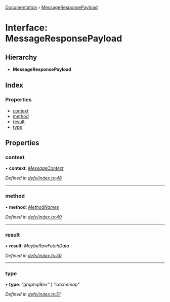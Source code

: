 [Documentation](../README.md) › [MessageResponsePayload](messageresponsepayload.md)

# Interface: MessageResponsePayload

## Hierarchy

* **MessageResponsePayload**

## Index

### Properties

* [context](messageresponsepayload.md#context)
* [method](messageresponsepayload.md#method)
* [result](messageresponsepayload.md#result)
* [type](messageresponsepayload.md#type)

## Properties

###  context

• **context**: *[MessageContext](messagecontext.md)*

*Defined in [defs/index.ts:48](https://github.com/badbatch/graphql-box/blob/e966cb9b/packages/worker-client/src/defs/index.ts#L48)*

___

###  method

• **method**: *[MethodNames](../README.md#methodnames)*

*Defined in [defs/index.ts:49](https://github.com/badbatch/graphql-box/blob/e966cb9b/packages/worker-client/src/defs/index.ts#L49)*

___

###  result

• **result**: *MaybeRawFetchData*

*Defined in [defs/index.ts:50](https://github.com/badbatch/graphql-box/blob/e966cb9b/packages/worker-client/src/defs/index.ts#L50)*

___

###  type

• **type**: *"graphqlBox" | "cachemap"*

*Defined in [defs/index.ts:51](https://github.com/badbatch/graphql-box/blob/e966cb9b/packages/worker-client/src/defs/index.ts#L51)*
